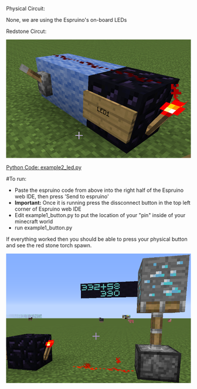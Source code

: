Physical Circuit:

None, we are using the Espruino's on-board LEDs

Redstone Circut:

![image](https://raw.githubusercontent.com/FoamyGuy/mcpi_with_espruino/master/imgs/example2_redstone.PNG)


[Python Code: example2_led.py](example2_led.py)

#To run:
- Paste the espruino code from above into the right half of the Espruino web IDE, then press 'Send to espruino'
- **Important:** Once it is running press the dissconnect button in the top left corner of Espruino web IDE
- Edit example1_button.py to put the location of your "pin" inside of your minecraft world
- run example1_button.py


If everything worked then you should be able to press your physical button and see the red stone torch spawn.

![image](https://raw.githubusercontent.com/FoamyGuy/mcpi_with_espruino/master/imgs/example1_result.PNG)